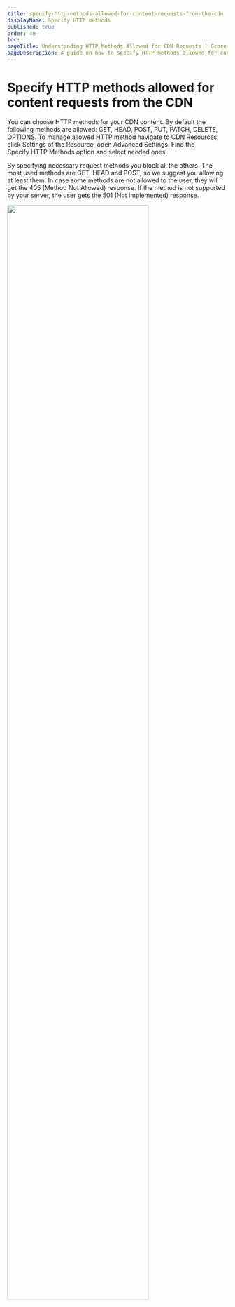 ```yaml
---
title: specify-http-methods-allowed-for-content-requests-from-the-cdn
displayName: Specify HTTP methods
published: true
order: 40
toc:
pageTitle: Understanding HTTP Methods Allowed for CDN Requests | Gcore
pageDescription: A guide on how to specify HTTP methods allowed for content requests from CDN.
---
```

# Specify HTTP methods allowed for content requests from the CDN

You can choose HTTP methods for your CDN content. By default the following methods are allowed: GET, HEAD, POST, PUT, PATCH, DELETE, OPTIONS. To manage allowed HTTP method navigate to CDN Resources, click Settings of the Resource, open Advanced Settings. Find the Specify HTTP Methods option and select needed ones.

By specifying necessary request methods you block all the others. The most used methods are GET, HEAD and POST, so we suggest you allowing at least them. In case some methods are not allowed to the user, they will get the 405 (Method Not Allowed) response. If the method is not supported by your server, the user gets the 501 (Not Implemented) response.  

<img src="https://assets.gcore.pro/docs/cdn/cdn-resource-options/security/specify-http-methods-allowed-for-content-requests-from-the-cdn/Screenshot-2018-1-3_G-Core_Labs_Resources_Settings_8_.png" alt="" width="80%">